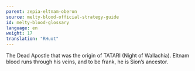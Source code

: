 ```yaml
---
parent: zepia-eltnam-oberon
source: melty-blood-official-strategy-guide
id: melty-blood-glossary
language: en
weight: 17
translation: "RHuot"
---
```


The Dead Apostle that was the origin of TATARI (Night of Wallachia). Eltnam blood runs through his veins, and to be frank, he is Sion’s ancestor.
